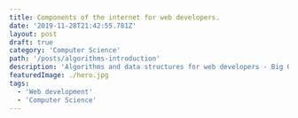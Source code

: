 ```yaml
---
title: Components of the internet for web developers.
date: '2019-11-28T21:42:55.781Z'
layout: post
draft: true
category: 'Computer Science'
path: '/posts/algorithms-introduction'
description: 'Algorithms and data structures for web developers - Big O'
featuredImage: ./hero.jpg
tags:
  - 'Web development'
  - 'Computer Science'
---
```


